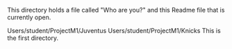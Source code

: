 This directory holds a file called "Who are you?" and this Readme file that is currently open.

Users/student/ProjectM1/Juventus
Users/student/ProjectM1/Knicks
This is the first directory.
